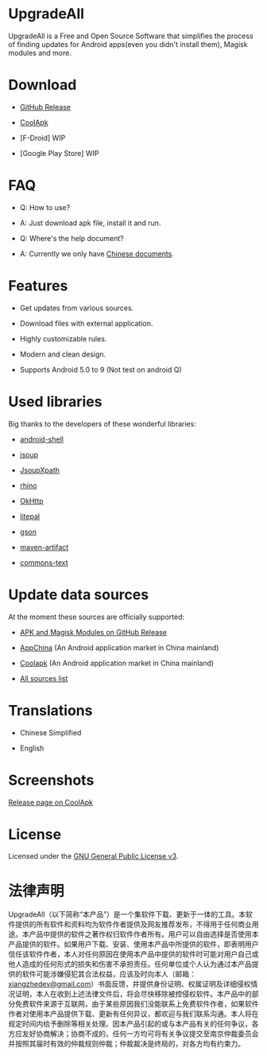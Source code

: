 # UpgradeAll

UpgradeAll is a Free and Open Source Software that simplifies the process of finding updates for Android apps(even you didn't install them), Magisk modules and more. 

# Download

* [GitHub Release](https://github.com/DUpdateSystem/UpgradeAll/releases/)

* [CoolApk](https://www.coolapk.com/apk/net.xzos.upgradeall)

* [F-Droid] WIP

* [Google Play Store] WIP

# FAQ

* Q: How to use?

* A: Just download apk file, install it and run.

* Q: Where's the help document?

* A: Currently we only have [Chinese documents](https://upgradeall.now.sh/).

# Features

* Get updates from various sources.

* Download files with external application.

* Highly customizable rules.

* Modern and clean design.

* Supports Android 5.0 to 9 (Not test on android Q)



# Used libraries

Big thanks to the developers of these wonderful libraries:

* [android-shell](https://github.com/jaredrummler/AndroidShell)
* [jsoup](https://jsoup.org/)
* [JsoupXpath](https://github.com/zhegexiaohuozi/JsoupXpath)
* [rhino](https://github.com/mozilla/rhino)

* [OkHttp](https://github.com/square/okhttp)
* [litepal](https://github.com/LitePalFramework/LitePal)
* [gson](https://github.com/google/gson)
* [maven-artifact](http://maven.apache.org/maven-artifact/)
* [commons-text](https://commons.apache.org/text/)

# Update data sources

At the moment these sources are officially supported:

* [APK and Magisk Modules on GitHub Release](https://github.com)

* [AppChina](http://www.appchina.com) (An Android application market in China mainland)

* [Coolapk](https://www.coolapk.com) (An Android application market in China mainland)

* [All sources list](https://github.com/xz-dev/UpgradeAll-rules/)

# Translations

* Chinese Simplified

* English

# Screenshots

[Release page on CoolApk](https://www.coolapk.com/apk/net.xzos.upgradeall)

# License

Licensed under the [GNU General Public License v3](https://www.gnu.org/licenses/gpl-3.0.en.html).

# 法律声明

UpgradeAll（以下简称“本产品”）是一个集软件下载、更新于一体的工具。本软件提供的所有软件和资料均为软件作者提供及网友推荐发布，不得用于任何商业用途。本产品中提供的软件之著作权归软件作者所有。用户可以自由选择是否使用本产品提供的软件。如果用户下载、安装、使用本产品中所提供的软件，即表明用户信任该软件作者，本人对任何原因在使用本产品中提供的软件时可能对用户自己或他人造成的任何形式的损失和伤害不承担责任。任何单位或个人认为通过本产品提供的软件可能涉嫌侵犯其合法权益，应该及时向本人（邮箱：xiangzhedev@gmail.com）书面反馈，并提供身份证明、权属证明及详细侵权情况证明，本人在收到上述法律文件后，将会尽快移除被控侵权软件。本产品中的部分免费软件来源于互联网，由于某些原因我们没能联系上免费软件作者，如果软件作者对使用本产品提供下载、更新有任何异议，都欢迎与我们联系沟通。本人将在规定时间内给予删除等相关处理。因本产品引起的或与本产品有关的任何争议，各方应友好协商解决；协商不成的，任何一方均可将有关争议提交至南京仲裁委员会并按照其届时有效的仲裁规则仲裁；仲裁裁决是终局的，对各方均有约束力。
